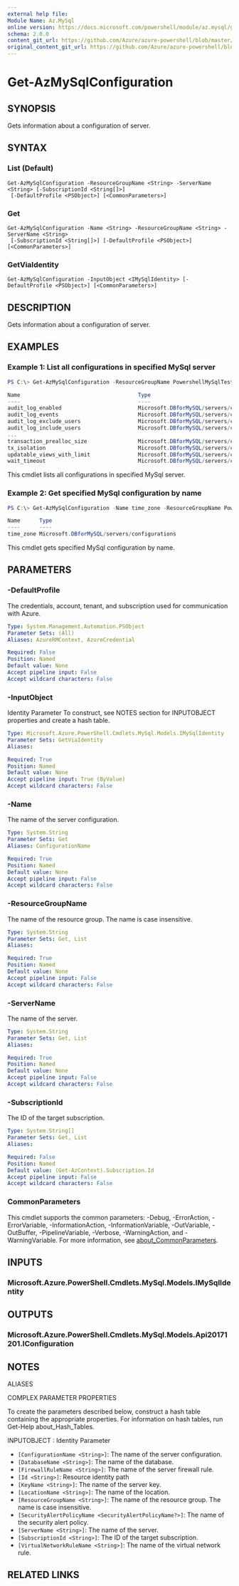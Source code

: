 ```yaml
---
external help file: 
Module Name: Az.MySql
online version: https://docs.microsoft.com/powershell/module/az.mysql/get-azmysqlconfiguration
schema: 2.0.0
content_git_url: https://github.com/Azure/azure-powershell/blob/master/src/MySql/help/Get-AzMySqlConfiguration.md
original_content_git_url: https://github.com/Azure/azure-powershell/blob/master/src/MySql/help/Get-AzMySqlConfiguration.md
---
```


# Get-AzMySqlConfiguration

## SYNOPSIS
Gets information about a configuration of server.

## SYNTAX

### List (Default)
```
Get-AzMySqlConfiguration -ResourceGroupName <String> -ServerName <String> [-SubscriptionId <String[]>]
 [-DefaultProfile <PSObject>] [<CommonParameters>]
```

### Get
```
Get-AzMySqlConfiguration -Name <String> -ResourceGroupName <String> -ServerName <String>
 [-SubscriptionId <String[]>] [-DefaultProfile <PSObject>] [<CommonParameters>]
```

### GetViaIdentity
```
Get-AzMySqlConfiguration -InputObject <IMySqlIdentity> [-DefaultProfile <PSObject>] [<CommonParameters>]
```

## DESCRIPTION
Gets information about a configuration of server.

## EXAMPLES

### Example 1: List all configurations in specified MySql server
```powershell
PS C:\> Get-AzMySqlConfiguration -ResourceGroupName PowershellMySqlTest -ServerName mysql-test

Name                                     Type
----                                     ----
audit_log_enabled                        Microsoft.DBforMySQL/servers/configurations
audit_log_events                         Microsoft.DBforMySQL/servers/configurations
audit_log_exclude_users                  Microsoft.DBforMySQL/servers/configurations
audit_log_include_users                  Microsoft.DBforMySQL/servers/configurations
...
transaction_prealloc_size                Microsoft.DBforMySQL/servers/configurations
tx_isolation                             Microsoft.DBforMySQL/servers/configurations
updatable_views_with_limit               Microsoft.DBforMySQL/servers/configurations
wait_timeout                             Microsoft.DBforMySQL/servers/configurations
```

This cmdlet lists all configurations in specified MySql server.

### Example 2: Get specified MySql configuration by name
```powershell
PS C:\> Get-AzMySqlConfiguration -Name time_zone -ResourceGroupName PowershellMySqlTest -ServerName mysql-test

Name      Type
----      ----
time_zone Microsoft.DBforMySQL/servers/configurations
```

This cmdlet gets specified MySql configuration by name.

## PARAMETERS

### -DefaultProfile
The credentials, account, tenant, and subscription used for communication with Azure.

```yaml
Type: System.Management.Automation.PSObject
Parameter Sets: (All)
Aliases: AzureRMContext, AzureCredential

Required: False
Position: Named
Default value: None
Accept pipeline input: False
Accept wildcard characters: False
```

### -InputObject
Identity Parameter
To construct, see NOTES section for INPUTOBJECT properties and create a hash table.

```yaml
Type: Microsoft.Azure.PowerShell.Cmdlets.MySql.Models.IMySqlIdentity
Parameter Sets: GetViaIdentity
Aliases:

Required: True
Position: Named
Default value: None
Accept pipeline input: True (ByValue)
Accept wildcard characters: False
```

### -Name
The name of the server configuration.

```yaml
Type: System.String
Parameter Sets: Get
Aliases: ConfigurationName

Required: True
Position: Named
Default value: None
Accept pipeline input: False
Accept wildcard characters: False
```

### -ResourceGroupName
The name of the resource group.
The name is case insensitive.

```yaml
Type: System.String
Parameter Sets: Get, List
Aliases:

Required: True
Position: Named
Default value: None
Accept pipeline input: False
Accept wildcard characters: False
```

### -ServerName
The name of the server.

```yaml
Type: System.String
Parameter Sets: Get, List
Aliases:

Required: True
Position: Named
Default value: None
Accept pipeline input: False
Accept wildcard characters: False
```

### -SubscriptionId
The ID of the target subscription.

```yaml
Type: System.String[]
Parameter Sets: Get, List
Aliases:

Required: False
Position: Named
Default value: (Get-AzContext).Subscription.Id
Accept pipeline input: False
Accept wildcard characters: False
```

### CommonParameters
This cmdlet supports the common parameters: -Debug, -ErrorAction, -ErrorVariable, -InformationAction, -InformationVariable, -OutVariable, -OutBuffer, -PipelineVariable, -Verbose, -WarningAction, and -WarningVariable. For more information, see [about_CommonParameters](http://go.microsoft.com/fwlink/?LinkID=113216).

## INPUTS

### Microsoft.Azure.PowerShell.Cmdlets.MySql.Models.IMySqlIdentity

## OUTPUTS

### Microsoft.Azure.PowerShell.Cmdlets.MySql.Models.Api20171201.IConfiguration

## NOTES

ALIASES

COMPLEX PARAMETER PROPERTIES

To create the parameters described below, construct a hash table containing the appropriate properties. For information on hash tables, run Get-Help about_Hash_Tables.


INPUTOBJECT <IMySqlIdentity>: Identity Parameter
  - `[ConfigurationName <String>]`: The name of the server configuration.
  - `[DatabaseName <String>]`: The name of the database.
  - `[FirewallRuleName <String>]`: The name of the server firewall rule.
  - `[Id <String>]`: Resource identity path
  - `[KeyName <String>]`: The name of the server key.
  - `[LocationName <String>]`: The name of the location.
  - `[ResourceGroupName <String>]`: The name of the resource group. The name is case insensitive.
  - `[SecurityAlertPolicyName <SecurityAlertPolicyName?>]`: The name of the security alert policy.
  - `[ServerName <String>]`: The name of the server.
  - `[SubscriptionId <String>]`: The ID of the target subscription.
  - `[VirtualNetworkRuleName <String>]`: The name of the virtual network rule.

## RELATED LINKS

